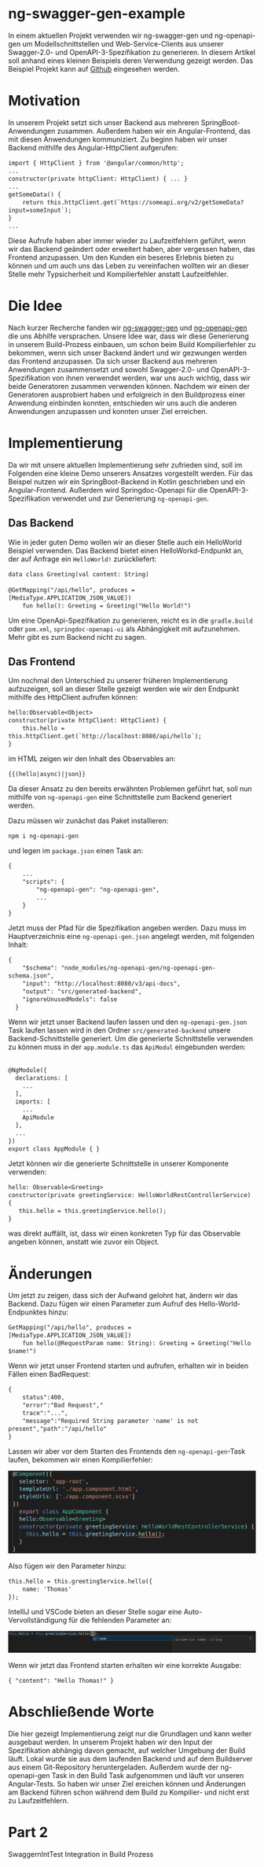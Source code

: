 # ng-swagger-gen-example

In einem aktuellen Projekt verwenden wir ng-swagger-gen und ng-openapi-gen um Modellschnittstellen und Web-Service-Clients aus unserer Swagger-2.0- und OpenAPI-3-Spezifikation zu generieren. In diesem Artikel soll anhand eines kleinen Beispiels deren Verwendung gezeigt werden. Das Beispiel Projekt kann auf [Github](https://github.com/thomcz/ng-swagger-gen-example) eingesehen werden.

# Motivation
In unserem Projekt setzt sich unser Backend aus mehreren SpringBoot-Anwendungen zusammen. Außerdem haben wir ein Angular-Frontend, das mit diesen Anwendungen kommuniziert. Zu beginn haben wir unser Backend mithilfe des Angular-HttpClient aufgerufen:

```
import { HttpClient } from '@angular/common/http';
...
constructor(private httpClient: HttpClient) { ... }
...
getSomeData() {
    return this.httpClient.get(`https://someapi.org/v2/getSomeData?input=someInput`);
}
...
```

Diese Aufrufe haben aber immer wieder zu Laufzeitfehlern geführt, wenn wir das Backend geändert oder erweitert haben, aber vergessen haben, das Frontend anzupassen. Um den Kunden ein beseres Erlebnis bieten zu können und um auch uns das Leben zu vereinfachen wollten wir an dieser Stelle mehr Typsicherheit und Kompilierfehler anstatt Laufzeitfehler.

# Die Idee
Nach kurzer Recherche fanden wir [ng-swagger-gen](https://github.com/cyclosproject/ng-swagger-gen) und [ng-openapi-gen](https://github.com/cyclosproject/ng-openapi-gen) die uns Abhilfe versprachen. Unsere Idee war, dass wir diese Generierung in unserem Build-Prozess einbauen, um schon beim Build Kompilierfehler zu bekommen, wenn sich unser Backend ändert und wir gezwungen werden das Frontend anzupassen. Da sich unser Backend aus mehreren Anwendungen zusammensetzt und sowohl Swagger-2.0- und OpenAPI-3-Spezifikation von ihnen verwendet werden, war uns auch wichtig, dass wir beide Generatoren zusammen verwenden können. Nachdem wir einen der Generatoren ausprobiert haben und erfolgreich in den Buildprozess einer Anwendung einbinden konnten, entschieden wir uns auch die anderen Anwendungen anzupassen und konnten unser Ziel erreichen.

# Implementierung
Da wir mit unsere aktuellen Implementierung sehr zufrieden sind, soll im Folgenden eine kleine Demo unserers Ansatzes vorgestellt werden. Für das Beispel nutzen wir ein SpringBoot-Backend in Kotlin geschrieben und ein Angular-Frontend. Außerdem wird Springdoc-Openapi für die OpenAPI-3-Spezifikation verwendet und zur Generierung ```ng-openapi-gen```.

## Das Backend
Wie in jeder guten Demo wollen wir an dieser Stelle auch ein HelloWorld Beispiel verwenden. Das Backend bietet einen HelloWorkd-Endpunkt an, der auf Anfrage  ein ```HelloWorld!``` zurückliefert:
```
data class Greeting(val content: String)

@GetMapping("/api/hello", produces = [MediaType.APPLICATION_JSON_VALUE])
    fun hello(): Greeting = Greeting("Hello World!")
```
Um eine OpenApi-Spezifikation zu generieren, reicht es in die ```gradle.build``` oder ```pom.xml```, ```springdoc-openapi-ui``` als Abhängigkeit mit aufzunehmen.
Mehr gibt es zum Backend nicht zu sagen.

## Das Frontend
Um nochmal den Unterschied zu unserer früheren Implementierung aufzuzeigen, soll an dieser Stelle gezeigt werden wie wir den Endpunkt mithilfe des HttpClient aufrufen können:
```
hello:Observable<Object>
constructor(private httpClient: HttpClient) { 
    this.hello = this.httpClient.get(`http://localhost:8080/api/hello`);
}
```
im HTML zeigen wir den Inhalt des Observables an:
```
{{(hello|async)|json}}
```
Da dieser Ansatz zu den bereits erwähnten Problemen geführt hat, soll nun mithilfe von ```ng-openapi-gen``` eine Schnittstelle zum Backend generiert werden.

Dazu müssen wir zunächst das Paket installieren:
```
npm i ng-openapi-gen
```

und legen im ```package.json``` einen Task an:

```
{
    ...
    "scripts": {
        "ng-openapi-gen": "ng-openapi-gen",
        ...
    }
}
```
Jetzt muss der Pfad für die Spezifikation angeben werden. Dazu muss im Hauptverzeichnis eine ```ng-openapi-gen.json``` angelegt werden, mit folgenden Inhalt:
```
{
    "$schema": "node_modules/ng-openapi-gen/ng-openapi-gen-schema.json",
    "input": "http://localhost:8080/v3/api-docs",
    "output": "src/generated-backend",
    "ignoreUnusedModels": false
  }
```
Wenn wir jetzt unser Backend laufen lassen und den ```ng-openapi-gen.json``` Task laufen lassen wird in den Ordner ```src/generated-backend``` unsere Backend-Schnittstelle generiert. Um die generierte Schnittstelle verwenden zu können muss in der ```app.module.ts``` das ```ApiModul``` eingebunden werden:
```

@NgModule({
  declarations: [
    ...
  ],
  imports: [
    ...
    ApiModule
  ],
  ...
})
export class AppModule { }
```
Jetzt können wir die generierte Schnittstelle in unserer Komponente verwenden:

```
hello: Observable<Greeting>
constructor(private greetingService: HelloWorldRestControllerService) { 
   this.hello = this.greetingService.hello();
}
```
was direkt auffällt, ist, dass wir einen konkreten Typ für das Observable angeben können, anstatt wie zuvor ein Object.

# Änderungen
Um jetzt zu zeigen, dass sich der Aufwand gelohnt hat, ändern wir das Backend. Dazu fügen wir einen Parameter zum Aufruf des Hello-World-Endpunktes hinzu:
```
GetMapping("/api/hello", produces = [MediaType.APPLICATION_JSON_VALUE])
    fun hello(@RequestParam name: String): Greeting = Greeting("Hello $name!")
```
Wenn wir jetzt unser Frontend starten und aufrufen, erhalten wir in beiden Fällen einen BadRequest:
```
{
    status":400,
    "error":"Bad Request","
    trace":"...",
    "message":"Required String parameter 'name' is not present","path":"/api/hello"
}
```
Lassen wir aber vor dem Starten des Frontends den ```ng-openapi-gen```-Task laufen, bekommen wir einen Kompilierfehler: 

![kompilierfehler](doc/compile_error.png)

Also fügen wir den Parameter hinzu:
```
this.hello = this.greetingService.hello({
    name: 'Thomas'
});
```
IntelliJ und VSCode bieten an dieser Stelle sogar eine Auto-Vervollständigung für die fehlenden Parameter an:

![autocompletion](doc/parameter_autocompletion.png)

Wenn wir jetzt das Frontend starten erhalten wir eine korrekte Ausgabe:
```
{ "content": "Hello Thomas!" }
```

# Abschließende Worte
Die hier gezeigt Implementierung zeigt nur die Grundlagen und kann weiter ausgebaut werden.
In unserem Projekt haben wir den Input der Spezifikation abhängig davon gemacht, auf welcher Umgebung der Build läuft. Lokal wurde sie aus dem laufenden Backend und auf dem Buildserver aus einem Git-Repository heruntergeladen. Außerdem wurde der ng-openapi-gen Task in den Build Task aufgenommen und läuft vor unseren Angular-Tests. So haben wir unser Ziel ereichen können und Änderungen am Backend führen schon während dem Build zu Kompilier- und nicht erst zu Laufzeitfehlern.

# Part 2 
SwaggernIntTest
Integration in Build Prozess
